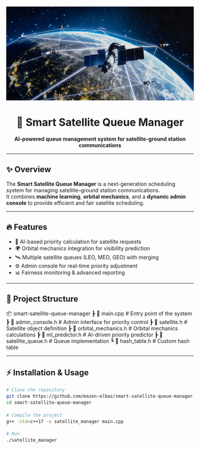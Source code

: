 <p align="center">
  <img src="Revolutionizing_Connectivity_Through_Satellite_Technology-02.jpg" 
       alt="Satellite Project Banner" width="700"/>
</p>

<h1 align="center">🚀 Smart Satellite Queue Manager</h1>
<p align="center">
  <b>AI-powered queue management system for satellite-ground station communications</b>
</p>

---

## ✨ Overview
The **Smart Satellite Queue Manager** is a next-generation scheduling system for managing satellite–ground station communications.  
It combines **machine learning**, **orbital mechanics**, and a **dynamic admin console** to provide efficient and fair satellite scheduling.

---

## 🔥 Features
- 🤖 AI-based priority calculation for satellite requests  
- 🌍 Orbital mechanics integration for visibility prediction  
- 🛰️ Multiple satellite queues (LEO, MEO, GEO) with merging  
- ⚙️ Admin console for real-time priority adjustment  
- 📊 Fairness monitoring & advanced reporting  

---

## 📂 Project Structure
📦 smart-satellite-queue-manager
┣ 📜 main.cpp # Entry point of the system
┣ 📜 admin_console.h # Admin interface for priority control
┣ 📜 satellite.h # Satellite object definition
┣ 📜 orbital_mechanics.h # Orbital mechanics calculations
┣ 📜 ml_predictor.h # AI-driven priority predictor
┣ 📜 satellite_queue.h # Queue implementation
┗ 📜 hash_table.h # Custom hash table

---

## ⚡ Installation & Usage
```bash
# Clone the repository
git clone https://github.com/mazen-elbaz/smart-satellite-queue-manager.git
cd smart-satellite-queue-manager

# Compile the project
g++ -std=c++17 -o satellite_manager main.cpp

# Run
./satellite_manager
